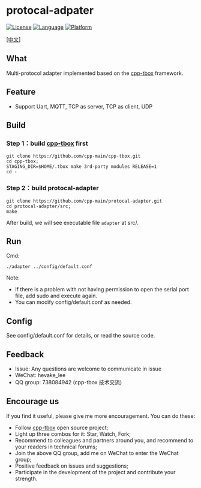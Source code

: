 # protocal-adpater

[![License](https://img.shields.io/badge/License-MIT-green.svg)](LICENSE)
[![Language](https://img.shields.io/badge/language-c++11-red.svg)](https://en.cppreference.com/)
[![Platform](https://img.shields.io/badge/platform-linux-lightgrey.svg)](https://img.shields.io/badge/platform-linux-lightgrey.svg)

[[中文]](README_CN.md)

## What
Multi-protocol adapter implemented based on the [cpp-tbox](https://github.com/cpp-main/cpp-tbox) framework.

## Feature

- Support Uart, MQTT, TCP as server, TCP as client, UDP

## Build
### Step 1：build [cpp-tbox](https://github.com/cpp-main/cpp-tbox) first  
```
git clone https://github.com/cpp-main/cpp-tbox.git
cd cpp-tbox;
STAGING_DIR=$HOME/.tbox make 3rd-party modules RELEASE=1
cd -
```

### Step 2：build protocal-adapter
```
git clone https://github.com/cpp-main/protocal-adapter.git
cd protocal-adapter/src;
make
```
After build, we will see executable file `adapter` at src/.

## Run
Cmd:
```
./adapter ../config/default.conf
```
Note:

- If there is a problem with not having permission to open the serial port file, add sudo and execute again.
- You can modify config/default.conf as needed.

## Config
See config/default.conf for details, or read the source code.

## Feedback
- Issue: Any questions are welcome to communicate in issue
- WeChat: hevake_lee
- QQ group: 738084942 (cpp-tbox 技术交流)

## Encourage us
If you find it useful, please give me more encouragement.
You can do these:

- Follow [cpp-tbox](https://github.com/cpp-main/cpp-tbox) open source project;
- Light up three combos for it: Star, Watch, Fork;
- Recommend to colleagues and partners around you, and recommend to your readers in technical forums;
- Join the above QQ group, add me on WeChat to enter the WeChat group;
- Positive feedback on issues and suggestions;
- Participate in the development of the project and contribute your strength.
